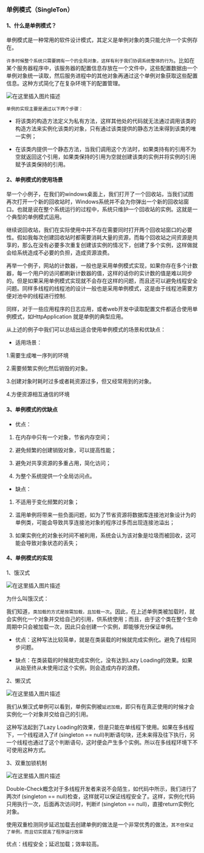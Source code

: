 ### 单例模式（SingleTon）

#### 1、什么是单例模式？

单例模式是一种常用的软件设计模式，其定义是单例对象的类只能允许一个实例存在。

`许多时候整个系统只需要拥有一个的全局对象，这样有利于我们协调系统整体的行为`。比如在某个服务器程序中，该服务器的配置信息存放在一个文件中，这些配置数据由一个单例对象统一读取，然后服务进程中的其他对象再通过这个单例对象获取这些配置信息。这种方式简化了在复杂环境下的配置管理。

![在这里插入图片描述](https://img-blog.csdnimg.cn/74641354f8124fea84f333d7d59d0b42.png?x-oss-process=image/watermark,type_d3F5LXplbmhlaQ,shadow_50,text_Q1NETiBAbGVlZGNvZGVKb2huMDE=,size_20,color_FFFFFF,t_70,g_se,x_16)

`单例的实现主要是通过以下两个步骤：`

* 将该类的构造方法定义为私有方法，这样其他处的代码就无法通过调用该类的构造方法来实例化该类的对象，只有通过该类提供的静态方法来得到该类的唯一实例；

* 在该类内提供一个静态方法，当我们调用这个方法时，如果类持有的引用不为空就返回这个引用，如果类保持的引用为空就创建该类的实例并将实例的引用赋予该类保持的引用。

#### 2、单例模式的使用场景

举一个小例子，在我们的windows桌面上，我们打开了一个回收站，当我们试图再次打开一个新的回收站时，Windows系统并不会为你弹出一个新的回收站窗口。也就是说在整个系统运行的过程中，系统只维护一个回收站的实例。这就是一个典型的单例模式运用。

继续说回收站，我们在实际使用中并不存在需要同时打开两个回收站窗口的必要性。假如我每次创建回收站时都需要消耗大量的资源，而每个回收站之间资源是共享的，那么在没有必要多次重复创建该实例的情况下，创建了多个实例，这样做就会给系统造成不必要的负担，造成资源浪费。

再举一个例子，网站的计数器，一般也是采用单例模式实现，如果你存在多个计数器，每一个用户的访问都刷新计数器的值，这样的话你的实计数的值是难以同步的。但是如果采用单例模式实现就不会存在这样的问题，而且还可以避免线程安全问题。同样多线程的线程池的设计一般也是采用单例模式，这是由于线程池需要方便对池中的线程进行控制.

 同样，对于一些应用程序的日志应用，或者web开发中读取配置文件都适合使用单例模式，如HttpApplication 就是单例的典型应用。

从上述的例子中我们可以总结出适合使用单例模式的场景和优缺点：

* 适用场景：

1.需要生成唯一序列的环境

2.需要频繁实例化然后销毁的对象。

3.创建对象时耗时过多或者耗资源过多，但又经常用到的对象。 

4.方便资源相互通信的环境

#### 3、单例模式的优缺点

* 优点：

1. 在内存中只有一个对象，节省内存空间；

2. 避免频繁的创建销毁对象，可以提高性能；

3. 避免对共享资源的多重占用，简化访问；

4. 为整个系统提供一个全局访问点。

* 缺点：

1. 不适用于变化频繁的对象；

2. 滥用单例将带来一些负面问题，如为了节省资源将数据库连接池对象设计为的单例类，可能会导致共享连接池对象的程序过多而出现连接池溢出；

3. 如果实例化的对象长时间不被利用，系统会认为该对象是垃圾而被回收，这可能会导致对象状态的丢失；

#### 4、单例模式的实现

1、饿汉式

![在这里插入图片描述](https://img-blog.csdnimg.cn/ca3e712cf3b840029882797581c006d1.png?x-oss-process=image/watermark,type_d3F5LXplbmhlaQ,shadow_50,text_Q1NETiBAbGVlZGNvZGVKb2huMDE=,size_17,color_FFFFFF,t_70,g_se,x_16)

为什么叫饿汉式：

我们知道，`类加载的方式是按需加载，且加载一次`。因此，在上述单例类被加载时，就会实例化一个对象并交给自己的引用，供系统使用；而且，由于这个类在整个生命周期中只会被加载一次，因此只会创建一个实例，即能够充分保证单例。

* 优点：这种写法比较简单，就是在类装载的时候就完成实例化。避免了线程同步问题。

* 缺点：在类装载的时候就完成实例化，没有达到Lazy Loading的效果。如果从始至终从未使用过这个实例，则会造成内存的浪费。


2、懒汉式

![在这里插入图片描述](https://img-blog.csdnimg.cn/46d7255c88b04a158c17531cfd3cadf1.png?x-oss-process=image/watermark,type_d3F5LXplbmhlaQ,shadow_50,text_Q1NETiBAbGVlZGNvZGVKb2huMDE=,size_15,color_FFFFFF,t_70,g_se,x_16)

我们从懒汉式单例可以看到，单例实例被`延迟加载`，即只有在真正使用的时候才会实例化一个对象并交给自己的引用。

这种写法起到了Lazy Loading的效果，但是只能在单线程下使用。如果在多线程下，一个线程进入了if (singleton == null)判断语句块，还未来得及往下执行，另一个线程也通过了这个判断语句，这时便会产生多个实例。所以在多线程环境下不可使用这种方式。

3、双重加锁机制

![在这里插入图片描述](https://img-blog.csdnimg.cn/a1e59a41e861487aa6d27c9106792df3.png?x-oss-process=image/watermark,type_d3F5LXplbmhlaQ,shadow_50,text_Q1NETiBAbGVlZGNvZGVKb2huMDE=,size_14,color_FFFFFF,t_70,g_se,x_16)

Double-Check概念对于多线程开发者来说不会陌生，如代码中所示，我们进行了两次if (singleton == null)检查，这样就可以保证线程安全了。这样，实例化代码只用执行一次，后面再次访问时，判断if (singleton == null)，直接return实例化对象。

使用双重检测同步延迟加载去创建单例的做法是一个非常优秀的做法，`其不但保证了单例，而且切实提高了程序运行效率`

优点：线程安全；延迟加载；效率较高。



